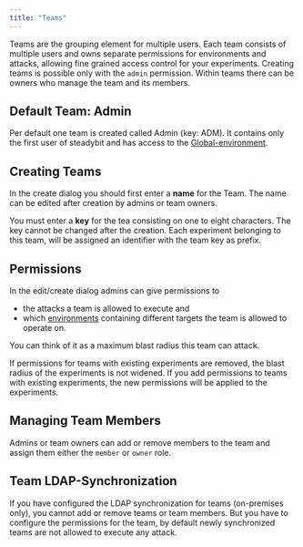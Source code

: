 ```yaml
---
title: "Teams"
---
```

Teams are the grouping element for multiple users. Each team consists of multiple users and owns separate permissions for environments and attacks, allowing fine grained access control for your experiments.
Creating teams is possible only with the `admin` permission. Within teams there can be owners who manage the team and its members.

## Default Team: Admin
Per default one team is created called Admin (key: ADM). It contains only the first user of steadybit and has access to the [Global-environment](../50-set-up-environments).

## Creating Teams

In the create dialog you should first enter a **name** for the Team.
The name can be edited after creation by admins or team owners.

You must enter a **key** for the tea consisting on one to eight characters.
The key cannot be changed after the creation.
Each experiment belonging to this team, will be assigned an identifier with the team key as prefix.

## Permissions

In the edit/create dialog admins can give permissions to

- the attacks a team is allowed to execute and
- which [environments](../50-set-up-environments) containing different targets the team is allowed to operate on.

You can think of it as a maximum blast radius this team can attack.

If permissions for teams with existing experiments are removed, the blast radius of the experiments is not widened.
If you add permissions to teams with existing experiments, the new permissions will be applied to the experiments.

## Managing Team Members

Admins or team owners can add or remove members to the team and assign them either the `member` or `owner` role.

## Team LDAP-Synchronization

If you have configured the LDAP synchronization for teams (on-premises only), you cannot add or remove teams or team members.
But you have to configure the permissions for the team, by default newly synchronized teams are not allowed to execute any attack.
